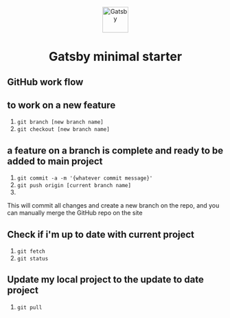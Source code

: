 <p align="center">
  <a href="https://www.gatsbyjs.com/?utm_source=starter&utm_medium=readme&utm_campaign=minimal-starter">
    <img alt="Gatsby" src="https://www.gatsbyjs.com/Gatsby-Monogram.svg" width="60" />
  </a>
</p>
<h1 align="center">
  Gatsby minimal starter
</h1>

## GitHub work flow


## to work on a new feature
1. ```git branch [new branch name]```
2. ```git checkout [new branch name]```
## a feature on a branch is complete and ready to be added to main project
1. ```git commit -a -m '{whatever commit message}'```
2. ```git push origin [current branch name]```
3. 
This will commit all changes and create a new branch on the repo, and you can manually merge the GitHub repo on the site
## Check if i'm up to date with current project
1. ```git fetch```
2. ```git status```

## Update my local project to the update to date project
1. ```git pull```

## 
